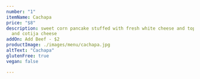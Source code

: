 ```yaml
---
number: "1"
itemName: Cachapa
price: "$8"
description: sweet corn pancake stuffed with fresh white cheese and topped with cream
  and cotija cheese
addOn: Add Beef - $2
productImage: ./images/menu/cachapa.jpg
altText: "Cachapa"
glutenFree: true
vegan: false

---
```

